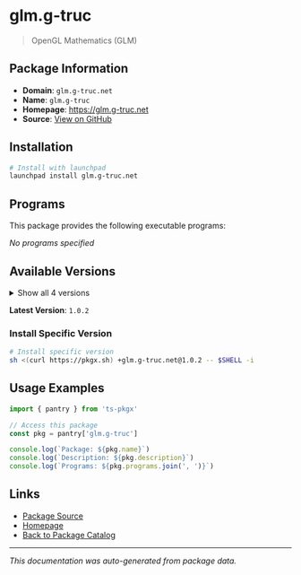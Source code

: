 # glm.g-truc

> OpenGL Mathematics (GLM)

## Package Information

- **Domain**: `glm.g-truc.net`
- **Name**: `glm.g-truc`
- **Homepage**: https://glm.g-truc.net
- **Source**: [View on GitHub](https://github.com/pkgxdev/pantry/tree/main/projects/glm.g-truc.net/package.yml)

## Installation

```bash
# Install with launchpad
launchpad install glm.g-truc.net
```

## Programs

This package provides the following executable programs:

*No programs specified*

## Available Versions

<details>
<summary>Show all 4 versions</summary>

- `1.0.2`, `1.0.1`, `1.0.0`, `0.9.9.8`

</details>

**Latest Version**: `1.0.2`

### Install Specific Version

```bash
# Install specific version
sh <(curl https://pkgx.sh) +glm.g-truc.net@1.0.2 -- $SHELL -i
```

## Usage Examples

```typescript
import { pantry } from 'ts-pkgx'

// Access this package
const pkg = pantry['glm.g-truc']

console.log(`Package: ${pkg.name}`)
console.log(`Description: ${pkg.description}`)
console.log(`Programs: ${pkg.programs.join(', ')}`)
```

## Links

- [Package Source](https://github.com/pkgxdev/pantry/tree/main/projects/glm.g-truc.net/package.yml)
- [Homepage](https://glm.g-truc.net)
- [Back to Package Catalog](../../package-catalog.md)

---

*This documentation was auto-generated from package data.*
